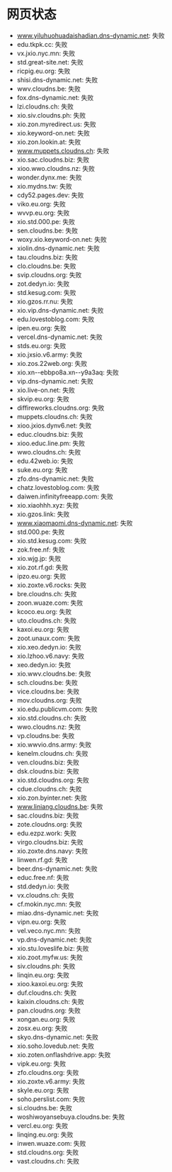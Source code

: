 # 网页状态
- www.yiluhuohuadaishadian.dns-dynamic.net: 失败
- edu.tkpk.cc: 失败
- vx.jxio.nyc.mn: 失败
- std.great-site.net: 失败
- ricpig.eu.org: 失败
- shisi.dns-dynamic.net: 失败
- wwv.cloudns.be: 失败
- fox.dns-dynamic.net: 失败
- lzi.cloudns.ch: 失败
- xio.siv.cloudns.ph: 失败
- xio.zon.myredirect.us: 失败
- xio.keyword-on.net: 失败
- xio.zon.lookin.at: 失败
- www.muppets.cloudns.ch: 失败
- xio.sac.cloudns.biz: 失败
- xioo.wwo.cloudns.nz: 失败
- wonder.dynx.me: 失败
- xio.mydns.tw: 失败
- cdy52.pages.dev: 失败
- viko.eu.org: 失败
- wvvp.eu.org: 失败
- xio.std.000.pe: 失败
- sen.cloudns.be: 失败
- woxy.xio.keyword-on.net: 失败
- xiolin.dns-dynamic.net: 失败
- tau.cloudns.biz: 失败
- clo.cloudns.be: 失败
- svip.cloudns.org: 失败
- zot.dedyn.io: 失败
- std.kesug.com: 失败
- xio.gzos.rr.nu: 失败
- xio.vip.dns-dynamic.net: 失败
- edu.lovestoblog.com: 失败
- ipen.eu.org: 失败
- vercel.dns-dynamic.net: 失败
- stds.eu.org: 失败
- xio.jxsio.v6.army: 失败
- xio.zos.22web.org: 失败
- xio.xn--ebbpo8a.xn--y9a3aq: 失败
- vip.dns-dynamic.net: 失败
- xio.live-on.net: 失败
- skvip.eu.org: 失败
- diffireworks.cloudns.org: 失败
- muppets.cloudns.ch: 失败
- xioo.jxios.dynv6.net: 失败
- educ.cloudns.biz: 失败
- xioo.educ.line.pm: 失败
- wwo.cloudns.ch: 失败
- edu.42web.io: 失败
- suke.eu.org: 失败
- zfo.dns-dynamic.net: 失败
- chatz.lovestoblog.com: 失败
- daiwen.infinityfreeapp.com: 失败
- xio.xiaohhh.xyz: 失败
- xio.gzos.link: 失败
- www.xiaomaomi.dns-dynamic.net: 失败
- std.000.pe: 失败
- xio.std.kesug.com: 失败
- zok.free.nf: 失败
- xio.wjg.jp: 失败
- xio.zot.rf.gd: 失败
- ipzo.eu.org: 失败
- xio.zoxte.v6.rocks: 失败
- bre.cloudns.ch: 失败
- zoon.wuaze.com: 失败
- kcoco.eu.org: 失败
- uto.cloudns.ch: 失败
- kaxoi.eu.org: 失败
- zoot.unaux.com: 失败
- xio.xeo.dedyn.io: 失败
- xio.lzhoo.v6.navy: 失败
- xeo.dedyn.io: 失败
- xio.wwv.cloudns.be: 失败
- sch.cloudns.be: 失败
- vice.cloudns.be: 失败
- mov.cloudns.org: 失败
- xio.edu.publicvm.com: 失败
- xio.std.cloudns.ch: 失败
- wwo.cloudns.nz: 失败
- vp.cloudns.be: 失败
- xio.wwvio.dns.army: 失败
- kenelm.cloudns.ch: 失败
- ven.cloudns.biz: 失败
- dsk.cloudns.biz: 失败
- xio.std.cloudns.org: 失败
- cdue.cloudns.ch: 失败
- xio.zon.byinter.net: 失败
- www.liniang.cloudns.be: 失败
- sac.cloudns.biz: 失败
- zote.cloudns.org: 失败
- edu.ezpz.work: 失败
- virgo.cloudns.biz: 失败
- xio.zoxte.dns.navy: 失败
- linwen.rf.gd: 失败
- beer.dns-dynamic.net: 失败
- educ.free.nf: 失败
- std.dedyn.io: 失败
- vx.cloudns.ch: 失败
- cf.mokin.nyc.mn: 失败
- miao.dns-dynamic.net: 失败
- vipn.eu.org: 失败
- vel.veco.nyc.mn: 失败
- vp.dns-dynamic.net: 失败
- xio.stu.loveslife.biz: 失败
- xio.zoot.myfw.us: 失败
- siv.cloudns.ph: 失败
- linqin.eu.org: 失败
- xioo.kaxoi.eu.org: 失败
- duf.cloudns.ch: 失败
- kaixin.cloudns.ch: 失败
- pan.cloudns.org: 失败
- xongan.eu.org: 失败
- zosx.eu.org: 失败
- skyo.dns-dynamic.net: 失败
- xio.soho.lovedub.net: 失败
- xio.zoten.onflashdrive.app: 失败
- vipk.eu.org: 失败
- zfo.cloudns.org: 失败
- xio.zoxte.v6.army: 失败
- skyle.eu.org: 失败
- soho.perslist.com: 失败
- si.cloudns.be: 失败
- woshiwoyansebuya.cloudns.be: 失败
- vercl.eu.org: 失败
- linqing.eu.org: 失败
- inwen.wuaze.com: 失败
- std.cloudns.org: 失败
- vast.cloudns.ch: 失败
